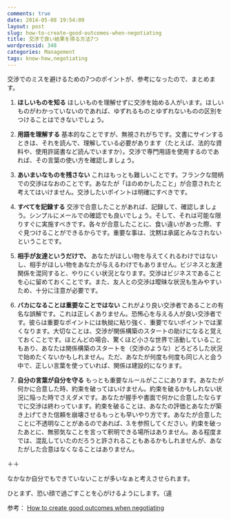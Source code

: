 ```yaml
---
comments: true
date: 2014-05-08 19:54:09
layout: post
slug: how-to-create-good-outcomes-when-negotiating
title: 交渉で良い結果を得る方法7つ
wordpressid: 348
categories: Management
tags: know-how,negotiating
---
```


交渉でのミスを避けるための7つのポイントが、参考になったので、まとめます。

<!--more-->



	
  1. **ほしいものを知る**
ほしいものを理解せずに交渉を始める人がいます。ほしいものがわかっていないのであれば、ゆずれるものとゆずれないものの区別をつけることはできないでしょう。

	
  2. **用語を理解する**
基本的なことですが、無視されがちです。文書にサインするときは、それを読んで、理解している必要があります（たとえば、法的な資料や、使用許諾書など読んでいますか）。交渉で専門用語を使用するのであれば、その言葉の使い方を確認しましょう。

	
  3. **あいまいなものを残さない**
これはもっとも難しいことです。フランクな間柄での交渉はなおのことです。あなたが「ほのめかしたこと」が合意されたと考えてはいけません。交渉したいポイントは明確にすべきです。

	
  4. **すべてを記録する**
交渉で合意したことがあれば、記録して、確認しましょう。シンプルにメールでの確認でも良いでしょう。そして、それは可能な限りすぐに実施すべきです。各々が合意したことに、食い違いがあった際、すぐ見つけることができるからです。重要な事は、沈黙は承諾とみなされないということです。

	
  5. **相手が友達というだけで、**
あなたがほしい物を与えてくれるわけではないし、相手がほしい物をあなたが与えるわけでもありません。ビジネスと友達関係を混同すると、やりにくい状況となります。交渉はビジネスであることを心に留めておくことです。また、友人との交渉は曖昧な状況も生みやすいため、十分に注意が必要です。

	
  6. **バカになることは重要なことではない**
これがより良い交渉者であることの有名な誤解です。これは正しくありません。恐怖心を与える人が良い交渉者です。彼らは重要なポイントには執拗に粘り強く、重要でないポイントでは潔くなります。大切なことは、交渉が関係構築のスタートの助けになると覚えておくことです。ほとんどの場合、驚くほど小さな世界で活動していることもあり、あなたは関係構築のスタートを（交渉のような）どろどろした状況で始めたくないかもしれません。ただ、あなたが何度も何度も同じ人と会う中で、正しい言葉を使っていれば、関係は建設的になります。

	
  7. **自分の言葉が自分を守る**
もっとも重要なルールがここにあります。あなたが何かに合意した時、約束を破ってはいけません。約束を破るかもしれない状況に陥った時でさえダメです。あなたが握手や書面で何かに合意したならすでに交渉は終わっています。約束を破ることは、あなたの評価とあなたが築き上げてきた信頼を崩壊させるもっとも早いやり方です。あなたが合意したことに不透明なことがあるのであれば、3.を参照してください。約束を破ったあとに、無邪気なことを言って釈明できる場所はありません。ある程度までは、混乱していたのだろうと許されることもあるかもしれませんが、あなたがした合意はなくなることはありません。


＋＋

なかなか自分でもできていないことが多いなぁと考えさせられます。

ひとまず、恐い顔で過ごすことを心がけるようにします。（違

参考：
[How to create good outcomes when negotiating](http://www.aaronkharris.com/guidelines-when-negotiating)
